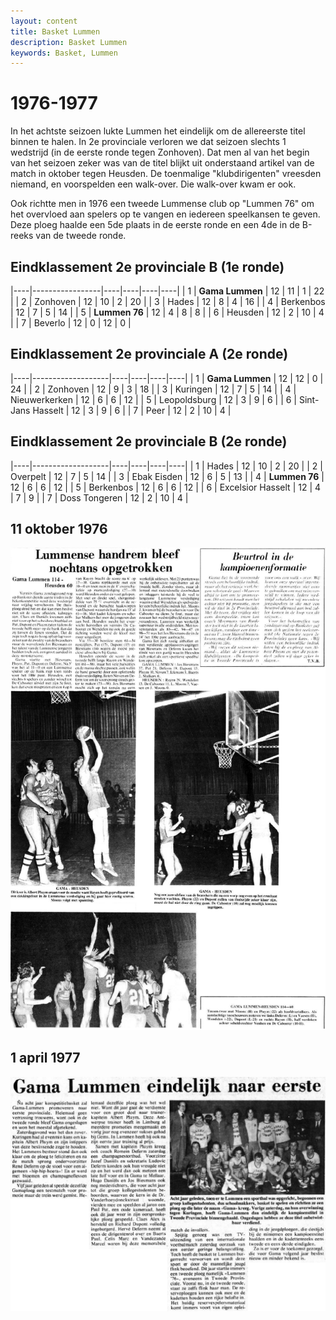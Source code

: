 ```yaml
---
layout: content
title: Basket Lummen
description: Basket Lummen
keywords: Basket, Lummen
---
```


# 1976-1977

In het achtste seizoen lukte Lummen het eindelijk om de allereerste titel binnen te halen. In 2e provinciale verloren we dat seizoen slechts 1 wedstrijd (in de eerste ronde tegen Zonhoven). Dat men al van het begin van het seizoen zeker was van de titel blijkt uit onderstaand artikel van de match in oktober tegen Heusden. De toenmalige "klubdirigenten" vreesden niemand, en voorspelden een walk-over. Die walk-over kwam er ook.

Ook richtte men in 1976 een tweede Lummense club op "Lummen 76" om het overvloed aan spelers op te vangen en iedereen speelkansen te geven. Deze ploeg haalde een 5de plaats in de eerste ronde en een 4de in de B-reeks van de tweede ronde.

## Eindklassement 2e provinciale B (1e ronde)

|----|-----------------|----|----|----|----|
| 1  | **Gama Lummen** | 12 | 11 | 1  | 22 |
| 2  | Zonhoven        | 12 | 10 | 2  | 20 |
| 3  | Hades           | 12 | 8  | 4  | 16 |
| 4  | Berkenbos       | 12 | 7  | 5  | 14 |
| 5  | **Lummen 76**   | 12 | 4  | 8  | 8  |
| 6  | Heusden         | 12 | 2  | 10 | 4  |
| 7  | Beverlo         | 12 | 0  | 12 | 0  |

## Eindklassement 2e provinciale A (2e ronde)

|----|-------------------|----|----|----|----|
| 1  | **Gama Lummen**   | 12 | 12 | 0  | 24 |
| 2  | Zonhoven          | 12 | 9  | 3  | 18 |
| 3  | Kuringen          | 12 | 7  | 5  | 14 |
| 4  | Nieuwerkerken     | 12 | 6  | 6  | 12 |
| 5  | Leopoldsburg      | 12 | 3  | 9  | 6  |
| 6  | Sint-Jans Hasselt | 12 | 3  | 9  | 6  |
| 7  | Peer              | 12 | 2  | 10 | 4  |

## Eindklassement 2e provinciale B (2e ronde)

|----|-------------------|----|----|----|----|
| 1  | Hades             | 12 | 10 | 2  | 20 |
| 2  | Overpelt          | 12 | 7  | 5  | 14 |
| 3  | Ebak Eisden       | 12 | 6  | 5  | 13 |
| 4  | **Lummen 76**     | 12 | 6  | 6  | 12 |
| 5  | Berkenbos         | 12 | 6  | 6  | 12 |
| 6  | Excelsior Hasselt | 12 | 4  | 7  | 9  |
| 7  | Doss Tongeren     | 12 | 2  | 10 | 4  |

## 11 oktober 1976

![19761011](/club/geschiedenis/1976-1977/19761011.gif)

## 1 april 1977

![19770401](/club/geschiedenis/1976-1977/19770401.gif)

